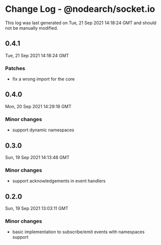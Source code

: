 # Change Log - @nodearch/socket.io

This log was last generated on Tue, 21 Sep 2021 14:18:24 GMT and should not be manually modified.

## 0.4.1
Tue, 21 Sep 2021 14:18:24 GMT

### Patches

- fix a wrong import for the core 

## 0.4.0
Mon, 20 Sep 2021 14:29:18 GMT

### Minor changes

- support dynamic namespaces

## 0.3.0
Sun, 19 Sep 2021 14:13:48 GMT

### Minor changes

- support acknowledgements in event handlers

## 0.2.0
Sun, 19 Sep 2021 13:03:11 GMT

### Minor changes

- basic implementation to subscribe/emit events with namespaces support

